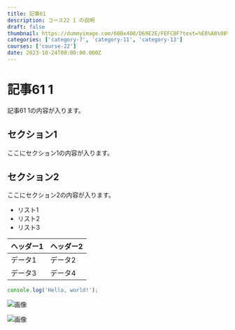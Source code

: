 ```yaml
---
title: 記事61
description: コース22 1 の説明
draft: false
thumbnail: https://dummyimage.com/600x400/D69E2E/FEFCBF?text=%E8%A8%98%E4%BA%8B61
categories: ['category-7', 'category-11', 'category-13']
courses: ['course-22']
date: 2023-10-24T00:00:00.000Z
---
```


# 記事61 1

記事61 1の内容が入ります。

## セクション1
ここにセクション1の内容が入ります。

## セクション2
ここにセクション2の内容が入ります。

- リスト1
- リスト2
- リスト3

| ヘッダー1 | ヘッダー2 |
| --------- | --------- |
| データ1   | データ2   |
| データ3   | データ4   |

```javascript
console.log('Hello, world!');
```


![画像](https://dummyimage.com/320x180/2D3748/F5F7FA?text=%E8%A8%98%E4%BA%8B61+1)

![画像](https://dummyimage.com/640x360/1A202C/EDF2F7?text=%E8%A8%98%E4%BA%8B61+1)